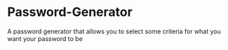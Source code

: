 # Password-Generator
A password generator that allows you to select some criteria for what you want your password to be
